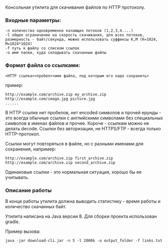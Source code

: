Консольная утилита для скачивания файлов по HTTP протоколу.

### Входные параметры:

	-n количество одновременно качающих потоков (1,2,3,4....)
	-l общее ограничение на скорость скачивания, для всех потоков, размерность - байт/секунда, можно использовать суффиксы K,M (K=1024, M=1024*1024)
	-f путь к файлу со списком ссылок
	-o имя папки, куда складывать скачанные файлы

### Формат файла со ссылками:

	<HTTP ссылка><пробел><имя файла, под которым его надо сохранить>

пример:

	http://example.com/archive.zip my_archive.zip
	http://example.com/image.jpg picture.jpg
	......

В HTTP ссылке нет пробелов, нет encoded символов и прочей ерунды - это всегда обычные ссылки с английскими символами без специальных символов в именах файлов и прочее. Короче - ссылкам можно не делать decode. Ссылки без авторизации, не HTTPS/FTP - всегда только HTTP-протокол.

Ссылки могут повторяться в файле, но с разными именами для сохранения, например:

	http://example.com/archive.zip first_archive.zip
	http://example.com/archive.zip second_archive.zip

Одинаковые ссылки - это нормальная ситуация, хорошо бы ее учитывать.

### Описание работы

В конце работы утилита должна выводить статистику - время работы и количество скачанных байт.

Утилита написана на Java версии 8.
Для сборки проекта использован gradle.

Пример вызова:

	java -jar download-cli.jar -n 5 -l 2000k -o output_folder -f links.txt
